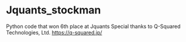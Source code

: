 # Jquants_stockman
Python code that won 6th place at Jquants
Special thanks to Q-Squared Technologies, Ltd.
https://q-squared.jp/


